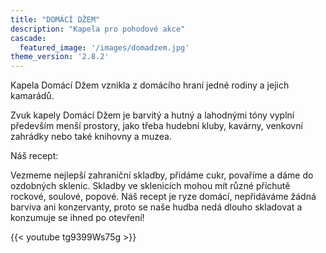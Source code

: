 ```yaml
---
title: "DOMÁCÍ DŽEM"
description: "Kapela pro pohodové akce"
cascade:
  featured_image: '/images/domadzem.jpg'
theme_version: '2.8.2'
---
```


Kapela Domácí Džem vznikla z domácího hraní jedné rodiny a jejich kamarádů. 

Zvuk kapely Domácí Džem je barvitý a hutný a lahodnými tóny vyplní především menší prostory, jako třeba hudební kluby, kavárny, venkovní zahrádky nebo také knihovny a muzea.

Náš recept:

Vezmeme nejlepší zahraniční skladby, přidáme cukr, povaříme a dáme do ozdobných sklenic. Skladby ve sklenicích mohou mít různé příchutě rockové, soulové, popové. 
Náš recept je ryze domácí, nepřidáváme žádná barviva ani konzervanty, proto se naše hudba nedá dlouho skladovat a konzumuje se ihned po otevření!

{{< youtube tg9399Ws75g >}} 
